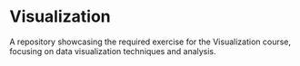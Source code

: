 # Visualization
A repository showcasing the required exercise for the Visualization course, focusing on data visualization techniques and analysis.
